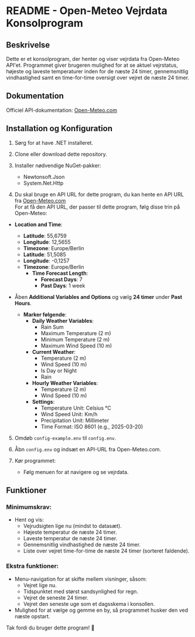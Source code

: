 
# README - Open-Meteo Vejrdata Konsolprogram

## Beskrivelse

Dette er et konsolprogram, der henter og viser vejrdata fra Open-Meteo API'et. Programmet giver brugeren mulighed for at se aktuel vejrstatus, højeste og laveste temperaturer inden for de næste 24 timer, gennemsnitlig vindhastighed samt en time-for-time oversigt over vejret de næste 24 timer.

## Dokumentation

Officiel API-dokumentation: [Open-Meteo.com](https://open-meteo.com/en/docs)

## Installation og Konfiguration

1. Sørg for at have .NET installeret.

2. Clone eller download dette repository.

3. Installer nødvendige NuGet-pakker:
    - Newtonsoft.Json
    - System.Net.Http
      
4. Du skal bruge en API URL for dette program, du kan hente en API URL fra [Open-Meteo.com](https://open-meteo.com/en/docs)
\
For at få den API URL, der passer til dette program, følg disse trin på Open-Meteo:
- **Location and Time**:
    - **Latitude**: 55,6759
    - **Longitude**: 12,5655
    - **Timezone**: Europe/Berlin
    - **Latitude**: 51,5085
    - **Longitude**: -0,1257
    - **Timezone**: Europe/Berlin
        - **Time Forecast Length**:
            - **Forecast Days**: 7
            - **Past Days**: 1 week

- Åben **Additional Variables and Options** og vælg **24 timer** under **Past Hours**.
    - **Marker følgende**:
        - **Daily Weather Variables**:
            - Rain Sum
            - Maximum Temperature (2 m)
            - Minimum Temperature (2 m)
            - Maximum Wind Speed (10 m)
        - **Current Weather**:
            - Temperature (2 m)
            - Wind Speed (10 m)
            - Is Day or Night
            - Rain
        - **Hourly Weather Variables**:
            - Temperature (2 m)
            - Wind Speed (10 m)
        - **Settings**:
            - Temperature Unit: Celsius °C
            - Wind Speed Unit: Km/h
            - Precipitation Unit: Millimeter
            - Time Format: ISO 8601 (e.g., 2025-03-20)

5. Omdøb `config-example.env` til `config.env`.
6. Åbn `config.env` og indsæt en API-URL fra Open-Meteo.com.

7. Kør programmet:
    - Følg menuen for at navigere og se vejrdata.

## Funktioner

### Minimumskrav:
- Hent og vis:
    - Vejrudsigten lige nu (mindst to datasæt).
    - Højeste temperatur de næste 24 timer.
    - Laveste temperatur de næste 24 timer.
    - Gennemsnitlig vindhastighed de næste 24 timer.
    - Liste over vejret time-for-time de næste 24 timer (sorteret faldende).

### Ekstra funktioner:
- Menu-navigation for at skifte mellem visninger, såsom:
    - Vejret lige nu.
    - Tidspunktet med størst sandsynlighed for regn.
    - Vejret de seneste 24 timer.
    - Vejret den seneste uge som et dagsskema i konsollen.
- Mulighed for at vælge og gemme en by, så programmet husker den ved næste opstart.

Tak fordi du bruger dette program! 🎉
